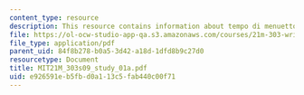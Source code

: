 ```yaml
---
content_type: resource
description: This resource contains information about tempo di menuetto.
file: https://ol-ocw-studio-app-qa.s3.amazonaws.com/courses/21m-303-writing-in-tonal-forms-i-spring-2009/e926591eb5fbd0a113c5fab440c00f71_MIT21M_303s09_study_01a.pdf
file_type: application/pdf
parent_uid: 84f8b278-b0a5-3d42-a18d-1dfd8b9c27d0
resourcetype: Document
title: MIT21M_303s09_study_01a.pdf
uid: e926591e-b5fb-d0a1-13c5-fab440c00f71
---
```

